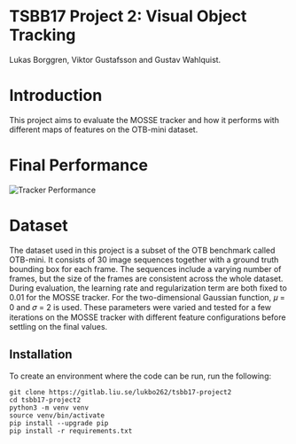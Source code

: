 # TSBB17 Project 2: Visual Object Tracking
Lukas Borggren, Viktor Gustafsson and Gustav Wahlquist.

# Introduction
This project aims to evaluate the MOSSE tracker and how it performs with different maps of features on
the OTB-mini dataset.

# Final Performance
![Tracker Performance](https://github.com/viktorgus/Visual-Object-Recognition-and-Detection-TSBB17/tree/main/project%202/tracker_performance.png)


# Dataset
The dataset used in this project is a subset of the OTB benchmark called OTB-mini. It consists of 30
image sequences together with a ground truth bounding box for each frame. The sequences include a
varying number of frames, but the size of the frames are consistent across the whole dataset.
During evaluation, the learning rate and regularization term are both fixed to 0.01 for the MOSSE tracker.
For the two-dimensional Gaussian function, 𝜇 = 0 and 𝜎 = 2 is used. These parameters were varied and
tested for a few iterations on the MOSSE tracker with different feature configurations before settling on
the final values.


## Installation
To create an environment where the code can be run, run the following:
```
git clone https://gitlab.liu.se/lukbo262/tsbb17-project2
cd tsbb17-project2
python3 -m venv venv
source venv/bin/activate
pip install --upgrade pip
pip install -r requirements.txt
```